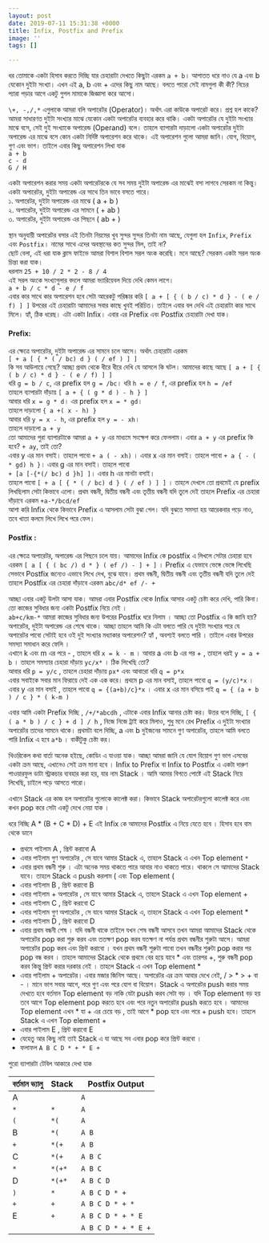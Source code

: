 ```yaml
---
layout: post
date: 2019-07-11 15:31:38 +0000
title: Infix, Postfix and Prefix
image: ''
tags: []

---
```

ধর তোমাকে একটা হিসাব করতে দিচ্ছি যার চেহারাটা দেখতে কিছুটা এরকম `a + b`। আপাতত ধরে নাও যে a এবং b যেকোন দুইটা সংখ্যা। এখন এই a, b এবং + এদের কিছু নাম আছে। বলতে পারো সেই নামগুলা কী কী? নিচের প্যারা পড়ার আগে একটু গুগল মামাকে জিজ্ঞাসা করে আসো।

`\+, -,/,*` এগুলাকে আমরা বলি অপারেটর (Operator)। অর্থাৎ এরা কাউকে অপারেট করে। প্রশ্ন হল কাকে? আমরা সাধারণত দুইটা সংখ্যার মাঝে যেকোন একটা অপারেটর ব্যবহার করে থাকি। একটা অপারেটর যে দুইটা সংখ্যার মাঝে বসে, সেই দুই সংখ্যাকে অপারেন্ড (Operand) বলে। তাহলে ব্যাপারটা দাড়ালো একটা অপারেটর দুইটা অপারেন্ড এর মাঝে বসে কোন একটা নির্দিষ্ট অপারেশন করে থাকে। এই অপারেশন গুলো আমরা জানি। যোগ, বিয়োগ, গুণ এবং ভাগ। তাইলে এবার কিছু অপারেশন লিখা যাক  
`a + b`  
`c - d`  
`G / H`

একটা অপারেশন করার সময় একটা অপারেটরকে যে সব সময় দুইটা অপারেন্ড এর মাঝেই বসা লাগবে সেরকম না কিন্তু। একটা অপারেটর, দুইটা অপারেন্ড এর সাথে তিন ভাবে বসতে পারে।  
১. অপারেটর, দুইটা অপারেন্ড এর মাঝে ( a + b )  
২. অপারেটর, দুইটা অপারেন্ড এর সামনে ( + ab )  
৩. অপারেটর, দুইটা অপারেন্ড এর পিছনে ( ab + )

স্থান অনুযায়ী অপারেটর বসার এই তিনটা নিয়মের খুব সুন্দর সুন্দর তিনটা নাম আছে, যেগুলা হল `Infix`, `Prefix` এবং `Postfix`। নামের সাথে এদের অবস্থানের কত সুন্দর মিল, তাই না?  
ছোট বেলা, এই ধরা যাক ক্লাস ফাইভে আমরা বিশাল বিশাল সরল অংক করেছি। মনে আছে? সেরকম একটা সরল অংক চিন্তা করা যাক।  
ধরলাম `25 + 10 / 2 * 2 - 8 / 4`  
এই সরল অংকে সংখ্যাগুলার বদলে আমরা ভ্যারিয়েবল দিয়ে দেখি কেমন লাগে।  
`a + b / c * d - e / f`  
এবার কার সাথে কার অপারেশন হবে সেটা আরেকটু পরিষ্কার করি `[ a + [ { ( b / c) * d } - ( e / f) ] ]`
উপরের এই চেহারাটা আমাদের সবার কাছে খুবই পরিচিত। তাইলে এবার বল দেখি এই চেহারাটা কার সাথে মিলে। হ্যাঁ, ঠিক ধরেছ। এটা একটা Infix। এবার এর Prefix এবং Postfix চেহারাটা দেখা যাক।

#### Prefix:

এর ক্ষেত্রে অপারেটর, দুইটা অপারেন্ড এর সামনে চলে আসে। অর্থাৎ চেহারাটা এরকম  
`[ + a [ { * ( / bc) d } ( / ef ) ] ]`  
কি সব আউলায়ে গেছে? আচ্ছা প্রথম থেকে ধীরে ধীরে দেখি যে আসলে কি ঘটল। আমাদের কাছে আছে `[ a + [ { ( b / c) * d } - ( e / f) ] ]`  
ধরি `g = b / c`, এর prefix হল `g = /bc`। ধরি `h = e / f`, এর prefix হল `h = /ef`  
তাহলে ব্যাপারটা দাঁড়ায় `[ a + { ( g * d ) - h } ]`  
আবার ধরি `x = g * d`। এর prefix হল `x = * gd`।  
তাহলে দাড়ালো `{ a +( x - h) }`  
আবার ধরি `y = x - h`, এর prefix হল `y = - xh`।  
তাহলে দাড়ালো `a + y`  
তো আমাদের পুরা ব্যাপারটাকে আমরা `a + y` এর মাধ্যমে সংক্ষেপ করে ফেললাম। এবার `a + y` এর prefix কি হবে? `+ ay`, তাই তো?  
এবার y এর মান বসাই। তাহলে পাবো `+ a ( - xh)` । এবার x এর মান বসাই। তাহলে পাবো `+ a { - ( * gd) h }`। এবার g এর মান বসাই। তাহলে পাবো  
`+ [a [-{*(/ bc) d }h] ]`। এবার h এর মানটা বসাই।  
তাহলে পাবো `[ + a [ { * ( / bc) d } ( / ef ) ] ]` । তাহলে দেখলে তো প্রথমেই যে prefix লিখছিলাম সেটা কিভাবে এলো। প্রথম বন্ধনী, দ্বিতীয় বন্ধনী এবং তৃতীয় বন্ধনী যদি তুলে দেই তাহলে Prefix এর চেহারা দাঁড়াবে এরকম `+a-*/bcd/ef`  
আশা করি Infix থেকে কিভাবে Prefix এ আসলাম সেটা বুঝা গেল। যদি বুঝতে সমস্যা হয় আরেকবার পড়ে নাও, তবে খাতা কলমে লিখে লিখে পরে ফেল।

#### Postfix :

এর ক্ষেত্রে অপারেটর, অপারেন্ড এর পিছনে চলে যায়। আমাদের Infix কে postfix এ লিখলে সেটার চেহারা হবে এরকম `[ a [ { ( bc /) d * } ( ef /) - ] + ]` । Prefix এ যেভাবে ভেঙ্গে ভেঙ্গে লিখেছি সেভাবে Postfix জন্যেও এভাবে লিখে দেখ, বুঝে যাবে। প্রথম বন্ধনী, দ্বিতীয় বন্ধনী এবং তৃতীয় বন্ধনী যদি তুলে দেই তাহলে Postfix এর চেহারা দাঁড়াবে এরকম `abc/d* ef /- +`

আচ্ছা এবার একটু উলটা আসা যাক। আমরা এবার Postfix থেকে Infix আসার একটু চেষ্টা করে দেখি, পারি কিনা। তো কাজের সুবিধার জন্য একটা Postfix নিয়ে নেই ।  
`ab+c/km-*`
আমরা কাজের সুবিধার জন্য উপরের Postfix ধরে নিলাম । আচ্ছা তো Postfix এ কি জানি হয়? অপারেটর, দুইটা অপারেন্ড এর শেষে থাকে। আচ্ছা তাহলে আমি কি এটা বলতে পারি যে দুইটা সংখ্যার পরে যে অপারেটর পাবো সেটাই হবে ওই দুই সংখ্যার মধ্যাকার অপারেশন? হ্যাঁ , অবশ্যই বলতে পারি । তাইলে এবার উপরের সমস্যা সমাধান করে ফেলি ।  
এখানে k এবং m এর পরে - , তাহলে ধরি `x = k - m` । আবার a এবং b এর পর + , তাহলে ধরই `y = a + b` । তাহলে সমস্যার চেহারা দাঁড়ায় `yc/x*` । ঠিক লিখেছি তো?  
আবার ধরি `p = y/c` , তাহলে চেহারা দাঁড়ায় `px*` এবং আবারো ধরি `q = p*x`  
এবার সবাইকে সবার মান ফিরায়ে দেই এক এক করে। প্রথমে p এর মান বসাই, তাহলে পাবো `q = (y/c)*x` । এবার y এর মান বসাই , তাহলে পাবো `q = {(a+b)/c}*x` । এবার x এর মান বসিয়ে পাই   `q = { (a + b ) / c } * ( k-m )`

এবার আমি একটা Prefix দিচ্ছি , `/+/*abcdh` , এটাকে এবার Infix আনার চেষ্টা কর। উত্তর বলে দিচ্ছি, `[ { ( a * b ) / c } + d ] / h` , নিজে নিজে ট্রাই করে মিলাও, শুধু মনে রেখ Prefix এ দুইটা সংখ্যার অপারেটর তাদের সামনে থাকে। প্রথমটা বলে দিচ্ছি, a এবং b দুইজনের সামনে গুণ অপারেটর, তাহলে আমি বলতে পারি Infix এ হবে `a*b` । বাকীটুকু চেষ্টা কর।

থিওরিকেল কথা বার্তা অনেক হইছে, কোডিং এ যাওয়া যাক। আচ্ছা আমরা জানি যে যোগ বিয়োগ গুণ ভাগ এসবের একটা ক্রম আছে, এখানেও সেই ক্রম মানা হবে । Infix to Prefix বা Infix to Postfix এ একটা দারুণ পাওয়ারফুল ডাটা স্ট্রাকচার ব্যবহার করা হয়, যার নাম Stack । আমি আমার বিগতে পোষ্টে এই Stack নিয়ে লিখেছি, চাইলে পড়ে আসতে পারো।

এখানে Stack এর কাজ হল অপারেটর গুলোকে কালেক্ট করা। কিভাবে Stack অপারেটরগুলো কালেক্ট করে এবং কখন pop করে সেটা একটু দেখে নেয়া যাক ।

ধরে নিচ্ছি A * (B + C * D) + E  এই Infix কে আমাদের Postfix এ নিয়ে যেতে হবে । হিসাব হবে বাম থেকে ডানে

* প্রথমে পাইলাম A , প্রিন্ট করাবো A
* এবার পাইলাম গুণ অপারেটর ,  সে যাবে আমার Stack এ, তাহলে Stack এ এখন Top element `*`
* এবার প্রথম বন্ধনী শুরু । এটা অনেক সময় থাকতে পারে আবার নাও থাকতে পারে। থাকলে সে আমাদের Stack যাবে। তাহলে Stack এ push করলাম ( এবং Top element (
* এবার পাইলাম B , প্রিন্ট করাবো B
* এবার পাইলাম + অপারেটর ,  সে যাবে আমার Stack এ, তাহলে Stack এ এখন Top element +
* এবার পাইলাম C , প্রিন্ট করাবো C
* এবার পাইলাম গুণ অপারেটর ,  সে যাবে আমার Stack এ, তাহলে Stack এ এখন Top element *
* এবার পাইলাম D , প্রিন্ট করাবো D
* এবার প্রথম বন্ধনী শেষ । যদি বন্ধনী থাকে তাইলে যখন শেষ বন্ধনী আসবে তখন আমরা আমাদের Stack থেকে অপারেটর pop করা শুরু করব এবং ততক্ষণ pop করব যতক্ষণ না পর্যন্ত প্রথম বন্ধনীর শুরুটা আসে। আমরা অপারেটর pop করব এবং প্রিন্ট করাবো । যখন প্রথম বন্ধনী শুরুটা পাবো তখন বন্ধনীর শুরুটা pop করার পর pop বন্ধ করব । তাহলে আমাদের Stack থেকে প্রথমে বের হয়ে যাবে * এবং তারপর  +, শুরু বন্ধনী pop করব কিন্তু প্রিন্ট করার দরকার নেই ।  তাহলে Stack এ এখন Top element *
* এবার পাইলাম + অপারেটর। এবার মজার জিনিস আছে। অপারেটর এর ক্রম আবার দেখে নেই, / > * > + বা - । মানে ভাগ সবার আগে, পরে গুণ এবং পরে যোগ বা বিয়োগ।  Stack এ অপারেটর push করার সময় দেখতে হবে বর্তমান Top element বড় নাকি যেটা push করব সেটা বড় । যদি Top element বড় হয় তবে আগে Top element pop করতে হবে এবং পরে নতুন অপারেটর push করতে হবে । আমাদের Top element এখন * যা + এর চেয়ে বড় , তাই আগে * pop হবে এবং পরে + push হবে। তাহলে Stack এ এখন Top element +
* এবার পাইলাম E , প্রিন্ট করাবো E
* যেহেতু আর কিছু নাই তাই Stack এ যা আছে সব এবার pop করে প্রিন্ট করবো ।
* ফলাফল `A B C D * + * E +`

পুরো ব্যাপারটা টেবিল আকারে দেখা যাক

| বর্তমান ভ্যালু | Stack | Postfix Output |
| --- | --- | --- |
| A |  | `A` |
| `*` | `*` | `A` |
| `(`  | `*(` | `A` |
| B | `*(` | `A B` |
| `+` | `*(+` | `A B` |
| C | `*(+` | `A B C` | 
| `*` | `*(+*` | `A B C` |
| D | `*(+*` | `A B C D` |
| `)` | `*` | `A B C D * +` |
| `+` | `+` | `A B C D * + *` |
| E | `+` | `A B C D * + * E` |
|  |  | `A B C D * + * E +` |